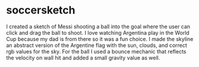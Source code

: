 # soccersketch

I created a sketch of Messi shooting a ball into the goal where the user can click and drag the ball to shoot. I love watching Argentina play in the World Cup because my dad is from there so it was a fun choice. I made the skyline an abstract version of the Argentine flag with the sun, clouds, and correct rgb values for the sky. For the ball I used a bounce mechanic that reflects the velocity on wall hit and added a small gravity value as well.
